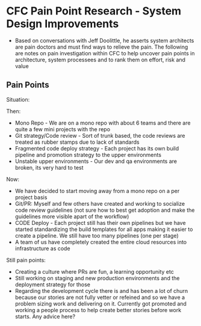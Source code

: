 # CFC Pain Point Research - System Design Improvements

- Based on conversations with Jeff Doolittle, he asserts system architects are pain doctors and must find ways to relieve the pain. The following are notes on pain investigation within CFC to help uncover pain points in architecture, system processees and to rank them on effort, risk and value

## Pain Points

Situation:

Then:

- Mono Repo - We are on a mono repo with about 6 teams and there are quite a few mini projects with the repo
- Git strategy/Code review - Sort of trunk based, the code reviews are treated as rubber stamps due to lack of standards
- Fragmented code deploy strategy - Each project has its own build pipeline and promotion strategy to the upper environments
- Unstable upper environments - Our dev and qa environments are broken, its very hard to test

Now:

- We have decided to start moving away from a mono repo on a per project basis
- Git/PR: Myself and few others have created and working to socialize code review guidelines (not sure how to best get adoption and make the guidelines more visible apart of the workflow)
- CODE Deploy - Each project still has their own pipelines but we have started standardizing the build templates for all apps making it easier to create a pipeline. We still have too many pipelines (one per stage)
- A team of us have completely created the entire cloud resources into infrastructure as code

Still pain points:

- Creating a culture where PRs are fun, a learning opportunity etc
- Still working on staging and new production environments and the deployment strategy for those
- Regarding the development cycle there is and has been a lot of churn because our stories are not fully vetter or refeined and so we have a problem sizing work and delivering on it. Currently got promoted and working a people process to help create better stories before work starts. Any advice here?
